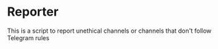 # Reporter
This is a script to report unethical channels or channels that don't follow Telegram rules
